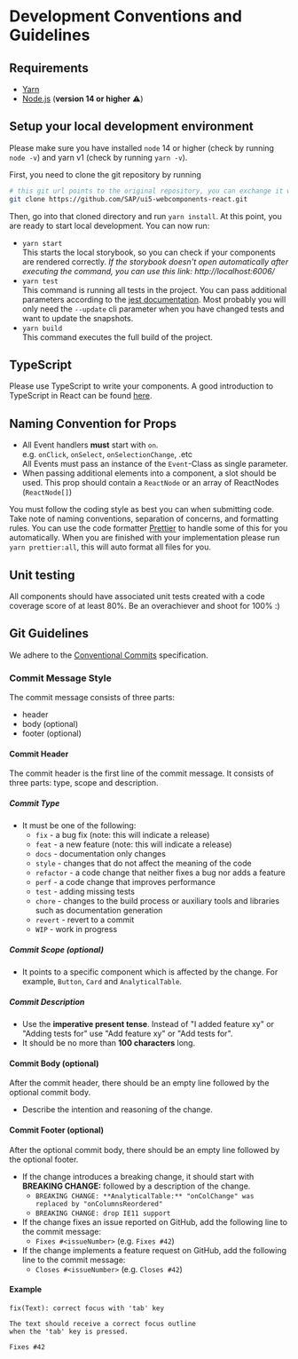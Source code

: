 # Development Conventions and Guidelines

## Requirements

- [Yarn](https://yarnpkg.com)
- [Node.js](https://nodejs.org/) (**version 14 or higher** ⚠️)

## Setup your local development environment

Please make sure you have installed `node` 14 or higher (check by running `node -v`) and yarn v1 (check by running `yarn -v`).

First, you need to clone the git repository by running

```sh
# this git url points to the original repository, you can exchange it with the address of your fork
git clone https://github.com/SAP/ui5-webcomponents-react.git
```

Then, go into that cloned directory and run `yarn install`. At this point, you are ready to start local development. You can now run:

- `yarn start` <br />
  This starts the local storybook, so you can check if your components are rendered correctly. _If the storybook doesn't open automatically after executing the command, you can use this link: http://localhost:6006/_
- `yarn test` <br />
  This command is running all tests in the project. You can pass additional parameters according to the [jest documentation](https://jestjs.io/docs/en/cli). Most probably you will only need the `--update` cli parameter when you have changed tests and want to update the snapshots.
- `yarn build` <br />
  This command executes the full build of the project.

## TypeScript

Please use TypeScript to write your components. A good introduction to TypeScript in React can be found [here](https://levelup.gitconnected.com/ultimate-react-component-patterns-with-typescript-2-8-82990c516935).

## Naming Convention for Props

- All Event handlers **must** start with `on`.<br />
  e.g. `onClick`, `onSelect`, `onSelectionChange`, .etc<br />
  All Events must pass an instance of the `Event`-Class as single parameter.
- When passing additional elements into a component, a slot should be used. This prop should contain a `ReactNode` or an array of ReactNodes (`ReactNode[]`)

You must follow the coding style as best you can when submitting code. Take note of naming conventions, separation of concerns, and formatting rules. You can use the code formatter [Prettier](https://prettier.io/) to handle some of this for you automatically.
When you are finished with your implementation please run `yarn prettier:all`, this will auto format all files for you.

## Unit testing

All components should have associated unit tests created with a code coverage score of at least 80%. Be an overachiever and shoot for 100% :)

## Git Guidelines

We adhere to the [Conventional Commits](https://conventionalcommits.org) specification.

### Commit Message Style

The commit message consists of three parts:

- header
- body (optional)
- footer (optional)

#### Commit Header

The commit header is the first line of the commit message. It consists of three parts: type, scope and description.

##### Commit Type

- It must be one of the following:
  - `fix` - a bug fix (note: this will indicate a release)
  - `feat` - a new feature (note: this will indicate a release)
  - `docs` - documentation only changes
  - `style` - changes that do not affect the meaning of the code
  - `refactor` - a code change that neither fixes a bug nor adds a feature
  - `perf` - a code change that improves performance
  - `test` - adding missing tests
  - `chore` - changes to the build process or auxiliary tools and libraries such as documentation generation
  - `revert` - revert to a commit
  - `WIP` - work in progress

##### Commit Scope (optional)

- It points to a specific component which is affected by the change. For example, `Button`, `Card` and `AnalyticalTable`.

##### Commit Description

- Use the **imperative present tense**. Instead of "I added feature xy" or "Adding tests for" use "Add feature xy" or "Add tests for".
- It should be no more than **100 characters** long.

#### Commit Body (optional)

After the commit header, there should be an empty line followed by the optional commit body.

- Describe the intention and reasoning of the change.

#### Commit Footer (optional)

After the optional commit body, there should be an empty line followed by the optional footer.

- If the change introduces a breaking change, it should start with **BREAKING CHANGE:** followed by a description of the change.
  - `BREAKING CHANGE: **AnalyticalTable:** "onColChange" was replaced by "onColumnsReordered"`
  - `BREAKING CHANGE: drop IE11 support`
- If the change fixes an issue reported on GitHub, add the following line to the commit message:
  - `Fixes #<issueNumber>` (e.g. `Fixes #42`)
- If the change implements a feature request on GitHub, add the following line to the commit message:
  - `Closes #<issueNumber>` (e.g. `Closes #42`)

#### Example

```
fix(Text): correct focus with 'tab' key

The text should receive a correct focus outline
when the 'tab' key is pressed.

Fixes #42
```
